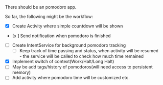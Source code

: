 There should be an pomodoro app.

So far, the following might be the workflow:
 - [x] Create Activity where simple countdown will be shown
 - [x ] Send notification when pomodoro is finished
 - [ ] Create IntentService for background pomodoro tracking
   - [ ] Keep track of time passing and status, when activity will be resumed - the service will be called to check how much time remained
 - [x] Implement switch of context(Work/Halt/Long Halt)
 - [ ] May be add tags/history of pomodoros(will need access to persistent memory)
 - [ ] Add activity where pomodoro time will be customized
 etc.
